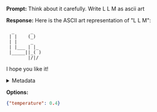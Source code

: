 **Prompt:**
Think about it carefully. Write L L M as ascii art

**Response:**
Here is the ASCII art representation of "L L M":

```
  _      _    
 | |    (_)   
 | |     _    
 | |___ | |_  
 |_____||_( ) 
        |/|/  
```

I hope you like it!

<details><summary>Metadata</summary>

- Duration: 2055 ms
- Datetime: 2023-08-31T10:57:07.940262
- Model: gpt-3.5-turbo-0613

</details>

**Options:**
```json
{"temperature": 0.4}
```

